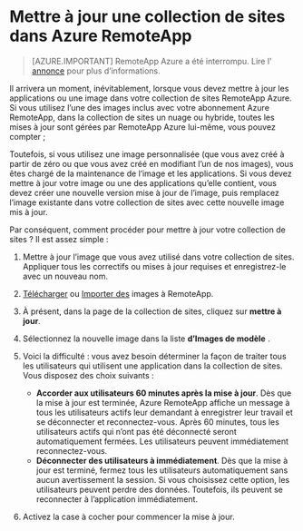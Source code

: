 <properties
   pageTitle="Mettre à jour votre collection RemoteApp Azure | Microsoft Azure"
   description="Découvrez comment mettre à jour votre collection de sites RemoteApp Azure"
   services="remoteapp"
   documentationCenter=""
   authors="lizap"
   manager="mbaldwin"
   editor=""/>

<tags
   ms.service="remoteapp"
   ms.devlang="NA"
   ms.topic="article"
   ms.tgt_pltfrm="NA"
   ms.workload="compute"
   ms.date="08/15/2016"
   ms.author="elizapo"/>

# <a name="update-a-collection-in-azure-remoteapp"></a>Mettre à jour une collection de sites dans Azure RemoteApp

> [AZURE.IMPORTANT]
> RemoteApp Azure a été interrompu. Lire l' [annonce](https://go.microsoft.com/fwlink/?linkid=821148) pour plus d’informations.

Il arrivera un moment, inévitablement, lorsque vous devez mettre à jour les applications ou une image dans votre collection de sites RemoteApp Azure. Si vous utilisez l’une des images inclus avec votre abonnement Azure RemoteApp, dans la collection de sites un nuage ou hybride, toutes les mises à jour sont gérées par RemoteApp Azure lui-même, vous pouvez compter ;

Toutefois, si vous utilisez une image personnalisée (que vous avez créé à partir de zéro ou que vous avez créé en modifiant l’un de nos images), vous êtes chargé de la maintenance de l’image et les applications. Si vous devez mettre à jour votre image ou une des applications qu’elle contient, vous devez créer une nouvelle version mise à jour de l’image, puis remplacez l’image existante dans votre collection de sites avec cette nouvelle image mis à jour.

Par conséquent, comment procéder pour mettre à jour votre collection de sites ? Il est assez simple :

1. Mettre à jour l’image que vous avez utilisé dans votre collection de sites. Appliquer tous les correctifs ou mises à jour requises et enregistrez-le avec un nouveau nom.
2. [Télécharger](remoteapp-uploadimage.md) ou [Importer des](remoteapp-image-on-azurevm.md) images à RemoteApp.
3. À présent, dans la page de la collection de sites, cliquez sur **mettre à jour**.
4. Sélectionnez la nouvelle image dans la liste **d’Images de modèle** .
4. Voici la difficulté : vous avez besoin déterminer la façon de traiter tous les utilisateurs qui utilisent une application dans la collection de sites. Vous disposez des choix suivants :
    - **Accorder aux utilisateurs 60 minutes après la mise à jour**. Dès que la mise à jour est terminée, Azure RemoteApp affiche un message à tous les utilisateurs actifs leur demandant à enregistrer leur travail et se déconnecter et reconnectez-vous. Après 60 minutes, tous les utilisateurs actifs qui n’ont pas été déconnecté seront automatiquement fermées. Les utilisateurs peuvent immédiatement reconnectez-vous.
    - **Déconnecter des utilisateurs à immédiatement**. Dès que la mise à jour est terminé, fermez tous les utilisateurs automatiquement sans aucun avertissement la session. Si vous choisissez cette option, les utilisateurs peuvent perdre des données. Toutefois, ils peuvent se reconnecter à l’application immédiatement.

1. Activez la case à cocher pour commencer la mise à jour.
